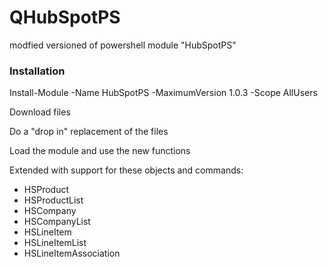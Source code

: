 # QHubSpotPS
modfied versioned of powershell module "HubSpotPS"

### Installation

Install-Module -Name HubSpotPS -MaximumVersion 1.0.3 -Scope AllUsers

Download files

Do a "drop in" replacement of the files

Load the module and use the new functions

Extended with support for these objects and commands:
- HSProduct
- HSProductList
- HSCompany
- HSCompanyList
- HSLineItem
- HSLineItemList
- HSLineItemAssociation
